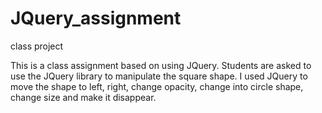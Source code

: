 # JQuery_assignment
class project

This is a class assignment based on using JQuery. Students are asked to use the JQuery library to manipulate the square shape. I used JQuery to 
move the shape to left, right, change opacity, change into circle shape, change size and make it disappear.
